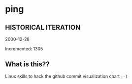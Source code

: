 # ping

## HISTORICAL ITERATION
2000-12-28

Incremented: 1305

## What is this?? 
Linux skills to hack the github commit visualization chart `;-)`
